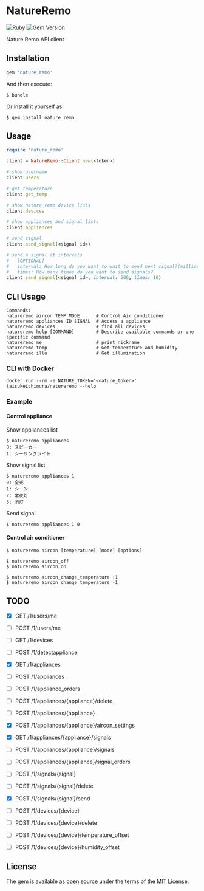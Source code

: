 # NatureRemo

[![Ruby](https://github.com/ichi-t/nature_remo/actions/workflows/ruby.yml/badge.svg?branch=master)](https://github.com/ichi-t/nature_remo/actions/workflows/ruby.yml)
[![Gem Version](https://badge.fury.io/rb/nature_remo.svg)](https://badge.fury.io/rb/nature_remo)

Nature Remo API client

## Installation


```ruby
gem 'nature_remo'
```

And then execute:

    $ bundle

Or install it yourself as:

    $ gem install nature_remo
	
## Usage
	
```ruby
require 'nature_remo'

client = NatureRemo::Client.new(<token>)

# show username
client.users

# get temperature
client.get_temp

# show nature_remo device lists
client.devices

# show appliances and signal lists
client.appliances

# send signal
client.send_signal(<signal id>)

# send a signal at intervals
#   [OPTIONAL]
#   interval: How long do you want to wait to send next signal?(millisec)
#   times: How many times do you want to send signals?
client.send_signal(<signal id>, interval: 500, times: 10)
```

## CLI Usage

	Commands:
	natureremo aircon TEMP MODE      # Control Air conditioner
	natureremo appliances ID SIGNAL  # Access a appliance
	natureremo devices               # find all devices
	natureremo help [COMMAND]        # Describe available commands or one specific command
	natureremo me                    # print nickname
	natureremo temp                  # Get temperature and humidity
	natureremo illu                  # Get illumination

### CLI with Docker

	docker run --rm -e NATURE_TOKEN='<nature_token>' taisukeichimura/natureremo --help

### Example

#### Control appliance

Show appliances list

	$ natureremo appliances
	0: スピーカー
	1: シーリングライト
	
Show signal list

	$ natureremo appliances 1
	0: 全光
	1: シーン
	2: 常夜灯
	3: 消灯

Send signal

	$ natureremo appliances 1 0
	
#### Control air conditioner

	$ natureremo aircon [temperature] [mode] [options]

	$ natureremo aircon_off
	$ natureremo aircon_on

	$ natureremo aircon_change_temperature +1
	$ natureremo aircon_change_temperature -1

<!-- ## Development -->

<!-- After checking out the repo, run `bin/setup` to install dependencies. Then, run `rake test` to run the tests. You can also run `bin/console` for an interactive prompt that will allow you to experiment. -->

<!-- To install this gem onto your local machine, run `bundle exec rake install`. To release a new version, update the version number in `version.rb`, and then run `bundle exec rake release`, which will create a git tag for the version, push git commits and tags, and push the `.gem` file to [rubygems.org](https://rubygems.org). -->

<!-- ## Contributing -->

<!-- Bug reports and pull requests are welcome on GitHub at https://github.com/[USERNAME]/nature_remo. This project is intended to be a safe, welcoming space for collaboration, and contributors are expected to adhere to the [Contributor Covenant](http://contributor-covenant.org) code of conduct. -->

## TODO

- [X] GET /1/users/me
- [ ] POST /1/users/me
- [ ] GET /1/devices
- [ ] POST /1/detectappliance
- [X] GET /1/appliances
- [ ] POST /1/appliances
- [ ] POST /1/appliance_orders
- [ ] POST /1/appliances/{appliance}/delete
- [ ] POST /1/appliances/{appliance}
- [X] POST /1/appliances/{appliance}/aircon_settings
- [X] GET /1/appliances/{appliance}/signals
- [ ] POST /1/appliances/{appliance}/signals
- [ ] POST /1/appliances/{appliance}/signal_orders
- [ ] POST /1/signals/{signal}
- [ ] POST /1/signals/{signal}/delete
- [X] POST /1/signals/{signal}/send
- [ ] POST /1/devices/{device}
- [ ] POST /1/devices/{device}/delete
- [ ] POST /1/devices/{device}/temperature_offset
- [ ] POST /1/devices/{device}/humidity_offset


## License

The gem is available as open source under the terms of the [MIT License](https://opensource.org/licenses/MIT).

<!-- ## Code of Conduct -->

<!-- Everyone interacting in the NatureRemo project’s codebases, issue trackers, chat rooms and mailing lists is expected to follow the [code of conduct](https://github.com/[USERNAME]/nature_remo/blob/master/CODE_OF_CONDUCT.md). -->
